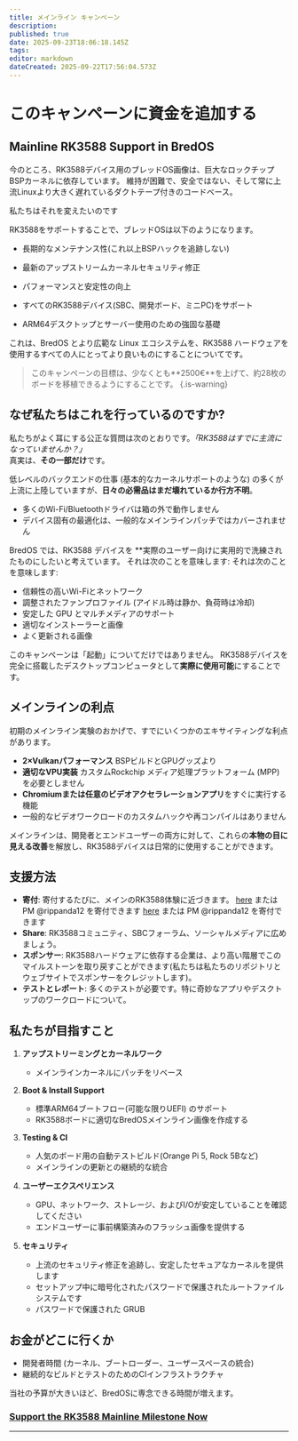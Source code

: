 ```yaml
---
title: メインライン キャンペーン
description:
published: true
date: 2025-09-23T18:06:18.145Z
tags:
editor: markdown
dateCreated: 2025-09-22T17:56:04.573Z
---
```


# このキャンペーンに資金を追加する

## Mainline RK3588 Support in BredOS

今のところ、RK3588デバイス用のブレッドOS画像は、巨大なロックチップBSPカーネルに依存しています。 維持が困難で、安全ではない、そして常に上流Linuxより大きく遅れているダクトテープ付きのコードベース。

私たちはそれを変えたいのです

RK3588をサポートすることで、ブレッドOSは以下のようになります。

- 長期的なメンテナンス性(これ以上BSPハックを追跡しない)

- 最新のアップストリームカーネルセキュリティ修正

- パフォーマンスと安定性の向上

- すべてのRK3588デバイス(SBC、開発ボード、ミニPC)をサポート

- ARM64デスクトップとサーバー使用のための強固な基礎

これは、BredOS とより広範な Linux エコシステムを、RK3588 ハードウェアを使用するすべての人にとってより良いものにすることについてです。

> このキャンペーンの目標は、少なくとも\*\*2500€\*\*を上げて、約28枚のボードを移植できるようにすることです。
> {.is-warning}

## なぜ私たちはこれを行っているのですか?

私たちがよく耳にする公正な質問は次のとおりです。_「RK3588はすでに主流になっていませんか？」_\
真実は、**その一部だけ**です。

低レベルのバックエンドの仕事 (基本的なカーネルサポートのような) の多くが上流に上陸していますが、**日々の必需品はまだ壊れているか行方不明**。

- 多くのWi-Fi/Bluetoothドライバは箱の外で動作しません
- デバイス固有の最適化は、一般的なメインラインパッチではカバーされません

BredOS では、RK3588 デバイスを \*\*実際のユーザー向けに実用的で洗練されたものにしたいと考えています。 それは次のことを意味します: それは次のことを意味します:

- 信頼性の高いWi-Fiとネットワーク
- 調整されたファンプロファイル (アイドル時は静か、負荷時は冷却)
- 安定した GPU とマルチメディアのサポート
- 適切なインストーラーと画像
- よく更新される画像

このキャンペーンは「起動」についてだけではありません。
RK3588デバイスを完全に搭載したデスクトップコンピュータとして**実際に使用可能**にすることです。

## メインラインの利点

初期のメインライン実験のおかげで、すでにいくつかのエキサイティングな利点があります。

- **2×Vulkanパフォーマンス** BSPビルドとGPUグッズより
- **適切なVPU実装** カスタムRockchip メディア処理プラットフォーム (MPP) を必要としません
- **Chromiumまたは任意のビデオアクセラレーションアプリ**をすぐに実行する機能
- 一般的なビデオワークロードのカスタムハックや再コンパイルはありません

メインラインは、開発者とエンドユーザーの両方に対して、これらの**本物の目に見える改善**を解放し、RK3588デバイスは日常的に使用することができます。

## 支援方法

- **寄付**: 寄付するたびに、メインのRK3588体験に近づきます。 [here](https://ko-fi.com/Z8Z3I4J0P) または PM @rippanda12 を寄付できます [here](https://ko-fi.com/Z8Z3I4J0P) または PM @rippanda12 を寄付できます
- **Share**: RK3588コミュニティ、SBCフォーラム、ソーシャルメディアに広めましょう。
- **スポンサー**: RK3588ハードウェアに依存する企業は、より高い階層でこのマイルストーンを取り戻すことができます(私たちは私たちのリポジトリとウェブサイトでスポンサーをクレジットします)。
- **テストとレポート**: 多くのテストが必要です。特に奇妙なアプリやデスクトップのワークロードについて。

## 私たちが目指すこと

1. **アップストリーミングとカーネルワーク**
   - メインラインカーネルにパッチをリベース

2. **Boot & Install Support**
   - 標準ARM64ブートフロー(可能な限りUEFI) のサポート
   - RK3588ボードに適切なBredOSメインライン画像を作成する

3. **Testing & CI**
   - 人気のボード用の自動テストビルド(Orange Pi 5, Rock 5Bなど)
   - メインラインの更新との継続的な統合

4. **ユーザーエクスペリエンス**
   - GPU、ネットワーク、ストレージ、およびI/Oが安定していることを確認してください
   - エンドユーザーに事前構築済みのフラッシュ画像を提供する

5. **セキュリティ**
   - 上流のセキュリティ修正を追跡し、安定したセキュアなカーネルを提供します
   - セットアップ中に暗号化されたパスワードで保護されたルートファイルシステムです
   - パスワードで保護された GRUB

## お金がどこに行くか

- 開発者時間 (カーネル、ブートローダー、ユーザースペースの統合)
- 継続的なビルドとテストのためのCIインフラストラクチャ

当社の予算が大きいほど、BredOSに専念できる時間が増えます。

### **[Support the RK3588 Mainline Milestone Now](https://ko-fi.com/Z8Z3I4J0P)**

---